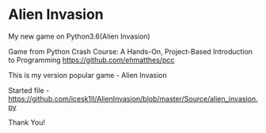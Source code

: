 # Alien Invasion
My new game on Python3.6(Alien Invasion)

Game from Python Crash Course: A Hands-On, Project-Based Introduction to Programming
https://github.com/ehmatthes/pcc

This is my version popular game - Alien Invasion

Started file - https://github.com/icesk1ll/AlienInvasion/blob/master/Source/alien_invasion.py

Thank You!
